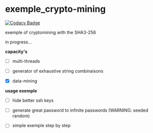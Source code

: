 # exemple_crypto-mining

[![Codacy Badge](https://api.codacy.com/project/badge/Grade/400e9831d4a349d88dfa9212bee6554d)](https://app.codacy.com/gh/0x07CB/exemple_crypto-mining?utm_source=github.com&utm_medium=referral&utm_content=0x07CB/exemple_crypto-mining&utm_campaign=Badge_Grade_Settings)

exemple of cryptomining with the SHA3-256

in progress...

**capacity's**
- [ ] multi-threads
	
- [ ] generator of exhaustive string combinaisons
	
- [x] data-mining

**usage exemple**
- [ ] hide better ssh keys
	
- [ ] generate great password to infinite passwords (WARNING: seeded random) 
	
- [ ] simple exemple step by step
